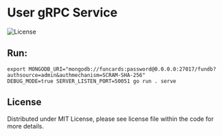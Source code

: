 # User gRPC Service

![License](https://img.shields.io/dub/l/vibe-d.svg)

## Run:

```shell
export MONGODB_URI="mongodb://funcards:password@0.0.0.0:27017/fundb?authsource=admin&authmechanism=SCRAM-SHA-256"
DEBUG_MODE=true SERVER_LISTEN_PORT=50051 go run . serve
```

## License

Distributed under MIT License, please see license file within the code for more details.
